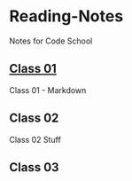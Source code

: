 # Reading-Notes
Notes for Code School

## [Class 01](/Reading-Notes/Class01)

Class 01 - Markdown

## Class 02

Class 02 Stuff

## Class 03